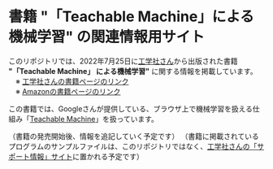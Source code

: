 # 書籍 "「Teachable Machine」による機械学習" の関連情報用サイト
このリポジトリでは、2022年7月25日に[工学社さん](https://www.kohgakusha.co.jp/)から出版された書籍 **"「Teachable Machine」 による機械学習"** に関する情報を掲載しています。  
　※ [工学社さんの書籍ページのリンク](http://www.kohgakusha.co.jp/books/detail/978-4-7775-2205-7)  
　※ [Amazonの書籍ページのリンク](https://www.amazon.co.jp/dp/4777522059/)

この書籍では、Googleさんが提供している、ブラウザ上で機械学習を扱える仕組み「[Teachable Machine](https://teachablemachine.withgoogle.com/)」を扱っています。

（書籍の発売開始後、情報を追記していく予定です）
（書籍に掲載されているプログラムのサンプルファイルは、このリポジトリではなく、[工学社さんの「サポート情報」サイト](https://www.kohgakusha.co.jp/suppor_u.html)に置かれる予定です）
